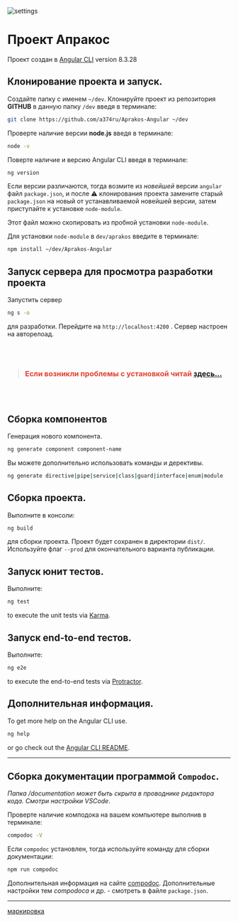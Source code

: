 ![settings](https://1.bp.blogspot.com/-VfbWcrw4Qpc/XdKynSuNRdI/AAAAAAAAErE/ESat0jf6020jPfcX6i__fpJgmsn_ltiRQCLcBGAsYHQ/s320/settings.png)

# Проект **Апракос**

Проект создан в [Angular CLI](https://github.com/angular/angular-cli) version 8.3.28


## **Клонирование проекта и запуск**.

Создайте папку с именем `~/dev`.
Клонируйте проект из репозитория **GITHUB**  в данную папку `/dev` введя в терминале: 

```bash
git clone https://github.com/a374ru/Aprakos-Angular ~/dev
```

Проверте наличие версии **node.js** введя в терминале: 

```bash
node -v
```

Поверте наличие и версию Angular CLI введя в терминале: 

```bash
ng version
```

Если версии различаются, тогда возмите из *новейшей* версии `angular` файл `package.json`, и после ⚠️ клонирования проекта замените старый `package.json` на новый от устанавливаемой новейшей версии, затем приступайте к установке `node-module`.

Этот файл можно скопировать из пробной установки `node-module`.

Для установки `node-module` в `dev/aprakos` введите в терминале: 

```bash
npm install ~/dev/Aprakos-Angular
```


## **Запуск сервера для просмотра разработки проекта**

Запустить сервер 

```bash
ng s -o
```

 для разработки. Перейдите на `http://localhost:4200` . Сервер настроен на авторелоад.




<br>
<br>

> ### <span style="color: #e34234;">Если возникли проблемы с установкой читай [здесь…](установка-версий-angular.html)



<br>
<br>

## **Сборка компонентов**

Генерация нового компонента.

```bash
ng generate component component-name
```
Вы можете дополнительно использовать команды и дерективы.

```bash
ng generate directive|pipe|service|class|guard|interface|enum|module
```

## **Сборка проекта**.

Выполните в консоли:

```bash
ng build
```

для сборки проекта. Проект будет сохранен в директории `dist/`. Используйте флаг `--prod` для окончательного варианта публикации.

## **Запуск юнит тестов**.

Выполните:

```bash
ng test
```
to execute the unit tests via [Karma](https://karma-runner.github.io).

## **Запуск end-to-end тестов**.

Выполните:

```bash
ng e2e
```

to execute the end-to-end tests via [Protractor](http://www.protractortest.org/).

## Дополнительная информация.

To get more help on the Angular CLI use.

```bash
ng help
```

or go check out the [Angular CLI README](https://github.com/angular/angular-cli/blob/master/README.md).

---

## **Сборка документации программой `Compodoc`**.

*Папка /documentation может быть скрыта в проводнике редактора кода. Смотри настройки VSCode*.

Проверте наличие комподока на вашем компьютере выполнив в терминале:

```bash
compodoc -V
```

Если `compodoc` установлен, тогда используйте команду для сборки документации: 

```bash
npm run compodoc
```

Дополнительная информация на сайте [compodoc](http://compodoc.app).
Дополнительные настройки тем *compodoca* и др. - смотреть в файле `package.json`.

---

[маркировка](маркировка.html)

<br>
